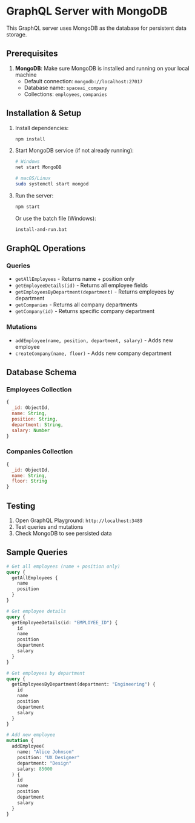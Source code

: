 # GraphQL Server with MongoDB

This GraphQL server uses MongoDB as the database for persistent data storage.

## Prerequisites

1. **MongoDB**: Make sure MongoDB is installed and running on your local machine
   - Default connection: `mongodb://localhost:27017`
   - Database name: `spaceai_company`
   - Collections: `employees`, `companies`

## Installation & Setup

1. Install dependencies:
   ```bash
   npm install
   ```

2. Start MongoDB service (if not already running):
   ```bash
   # Windows
   net start MongoDB
   
   # macOS/Linux
   sudo systemctl start mongod
   ```

3. Run the server:
   ```bash
   npm start
   ```

   Or use the batch file (Windows):
   ```bash
   install-and-run.bat
   ```

## GraphQL Operations

### Queries
- `getAllEmployees` - Returns name + position only
- `getEmployeeDetails(id)` - Returns all employee fields
- `getEmployeesByDepartment(department)` - Returns employees by department
- `getCompanies` - Returns all company departments
- `getCompany(id)` - Returns specific company department

### Mutations
- `addEmployee(name, position, department, salary)` - Adds new employee
- `createCompany(name, floor)` - Adds new company department

## Database Schema

### Employees Collection
```javascript
{
  _id: ObjectId,
  name: String,
  position: String,
  department: String,
  salary: Number
}
```

### Companies Collection
```javascript
{
  _id: ObjectId,
  name: String,
  floor: String
}
```

## Testing

1. Open GraphQL Playground: `http://localhost:3489`
2. Test queries and mutations
3. Check MongoDB to see persisted data

## Sample Queries

```graphql
# Get all employees (name + position only)
query {
  getAllEmployees {
    name
    position
  }
}

# Get employee details
query {
  getEmployeeDetails(id: "EMPLOYEE_ID") {
    id
    name
    position
    department
    salary
  }
}

# Get employees by department
query {
  getEmployeesByDepartment(department: "Engineering") {
    id
    name
    position
    department
    salary
  }
}

# Add new employee
mutation {
  addEmployee(
    name: "Alice Johnson"
    position: "UX Designer"
    department: "Design"
    salary: 85000
  ) {
    id
    name
    position
    department
    salary
  }
}
```
